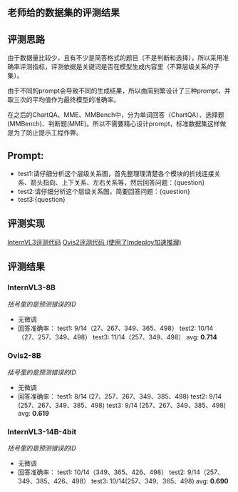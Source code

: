 ## 老师给的数据集的评测结果

## 评测思路
由于数据量比较少，且有不少是简答格式的题目（不是判断和选择），所以采用准确率评测指标，评测依据是关键词是否在模型生成内容里（不算层级关系的子集）。

由于不同的prompt会导致不同的生成结果，所以由简到繁设计了三种prompt，并取三次的平均值作为最终模型的准确率。

在之后的ChartQA、MME、MMBench中，分为单词回答（ChartQA）、选择题(MMBench)、判断题(MME)。所以不需要精心设计prompt，标准数据集这样做是为了防止提示工程作弊。

## Prompt:
- test1:请仔细分析这个层级关系图，首先整理理清楚各个模块的折线连接关系、箭头指向、上下关系、左右关系等，然后回答问题：{question}
- test2:请仔细分析这个层级关系图，简要回答问题：{question}
- test3:{question}

## 评测实现
[InternVL3评测代码](../TEST_test_my_own_data/TEST_test_hf.py)
[Ovis2评测代码 (使用了lmdeploy加速推理)](../TEST_test_my_own_data/TEST_test_lmdeploy.py)

## 评测结果

### InternVL3-8B

*括号里的是预测错误的ID*

- 无微调
- 回答准确率：
test1: 9/14（27、267、349、365、498）
test2: 10/14（27、257、349、498）
test3: 11/14（257、349、498）
avg: **0.714**

### Ovis2-8B
*括号里的是预测错误的ID*
- 无微调
- 回答准确率：
test1: 8/14 (27、257、267、349、385、498)
test2: 9/14 (257、267、349、385、498)
test3: 9/14 (257、267、349、385、498)
avg: **0.619**


### InternVL3-14B-4bit
*括号里的是预测错误的ID*
- 无微调
- 回答准确率：
test1: 10/14（349、365、426、498）
test2: 9/14（257、349、385、426、498）
test3: 10/14(257、349、365、498)
avg: **0.690**
